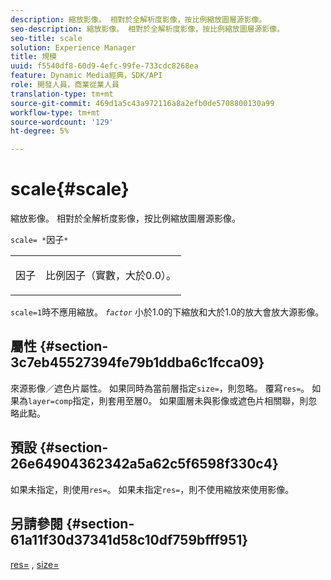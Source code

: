 ```yaml
---
description: 縮放影像。 相對於全解析度影像，按比例縮放圖層源影像。
seo-description: 縮放影像。 相對於全解析度影像，按比例縮放圖層源影像。
seo-title: scale
solution: Experience Manager
title: 規模
uuid: f5540df8-60d9-4efc-99fe-733cdc8268ea
feature: Dynamic Media經典，SDK/API
role: 開發人員，商業從業人員
translation-type: tm+mt
source-git-commit: 469d1a5c43a972116a8a2efb0de5708800130a99
workflow-type: tm+mt
source-wordcount: '129'
ht-degree: 5%

---
```



# scale{#scale}

縮放影像。 相對於全解析度影像，按比例縮放圖層源影像。

`scale= *`因子`*`

<table id="simpletable_AC596A87494A4213A7D1C76612E8F2FD"> 
 <tr class="strow"> 
  <td class="stentry"> <p><span class="varname"> 因子</span> </p> </td> 
  <td class="stentry"> <p>比例因子（實數，大於0.0）。 </p></td> 
 </tr> 
</table>

`scale=1`時不應用縮放。 *`factor`* 小於1.0的下縮放和大於1.0的放大會放大源影像。

## 屬性 {#section-3c7eb45527394fe79b1ddba6c1fcca09}

來源影像／遮色片屬性。 如果同時為當前層指定`size=`，則忽略。 覆寫`res=`。 如果為`layer=comp`指定，則套用至層0。 如果圖層未與影像或遮色片相關聯，則忽略此點。

## 預設 {#section-26e64904362342a5a62c5f6598f330c4}

如果未指定，則使用`res=`。 如果未指定`res=`，則不使用縮放來使用影像。

## 另請參閱 {#section-61a11f30d37341d58c10df759bfff951}

[res=](../../../../../is-api/http-ref/image-serving-api-ref/c-http-protocol-reference/c-command-reference/r-res.md#reference-3d6fe416801148dea0f786f2b5169e55) , [size=](../../../../../is-api/http-ref/image-serving-api-ref/c-http-protocol-reference/c-data-types/r-size.md#reference-04d383f32c7b4003bed9978cb854747b)

